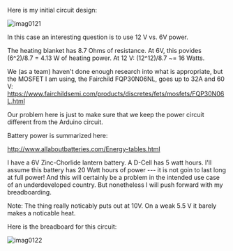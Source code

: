 Here is my initial circuit design:

![imag0121](https://cloud.githubusercontent.com/assets/5296671/7460466/dabb2da0-f268-11e4-8c81-094e832be392.jpg)

In this case an interesting question is to use 12 V vs. 6V power. 

The heating blanket has 8.7 Ohms of resistance.  At 6V, this povides (6^2)/8.7 = 4.13 W of heating power. At 12 V: (12^12)/8.7 ~= 16 Watts.

We (as a team) haven't done enough research into what is appropriate, but the MOSFET I am using, the Fairchild 
FQP30N06NL, goes up to 32A and 60 V:
https://www.fairchildsemi.com/products/discretes/fets/mosfets/FQP30N06L.html

Our problem here is just to make sure that we keep the power circuit different from the Arduino circuit.

Battery power is summarized here:

http://www.allaboutbatteries.com/Energy-tables.html

I have a 6V Zinc-Chorlide lantern battery.  A D-Cell has 5 watt hours.  I'll assume this battery has 20 Watt hours of
power --- it is not goin to last long at full power!  And this will certainly be a problem in the intended use case
of an underdeveloped country.  But nonetheless I will push forward with my breadboarding.

Note: The thing really noticably puts out at 10V.  On a weak 5.5 V it barely makes a noticable heat.

Here is the breadboard for this circuit:

![imag0122](https://cloud.githubusercontent.com/assets/5296671/7463435/017b8ea6-f27f-11e4-9f11-51d559c9581b.jpg)


